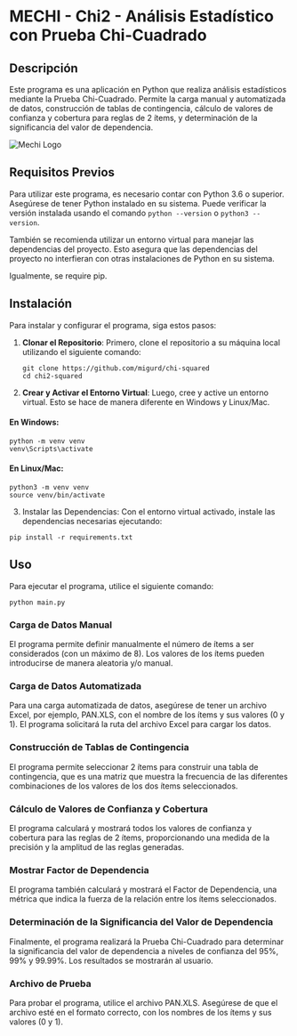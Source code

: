 # MECHI - Chi2 - Análisis Estadístico con Prueba Chi-Cuadrado

## Descripción
Este programa es una aplicación en Python que realiza análisis estadísticos mediante la Prueba Chi-Cuadrado. Permite la carga manual y automatizada de datos, construcción de tablas de contingencia, cálculo de valores de confianza y cobertura para reglas de 2 ítems, y determinación de la significancia del valor de dependencia.

![Mechi Logo](https://imgur.com/zhrC4Ar.png)

## Requisitos Previos
Para utilizar este programa, es necesario contar con Python 3.6 o superior. Asegúrese de tener Python instalado en su sistema. Puede verificar la versión instalada usando el comando `python --version` o `python3 --version`.

También se recomienda utilizar un entorno virtual para manejar las dependencias del proyecto. Esto asegura que las dependencias del proyecto no interfieran con otras instalaciones de Python en su sistema.

Igualmente, se require pip.

## Instalación
Para instalar y configurar el programa, siga estos pasos:

1. **Clonar el Repositorio**:
   Primero, clone el repositorio a su máquina local utilizando el siguiente comando:
   ```
   git clone https://github.com/migurd/chi-squared
   cd chi2-squared
   ```
2.  **Crear y Activar el Entorno Virtual**: Luego, cree y active un entorno virtual. Esto se hace de manera diferente en Windows y Linux/Mac.

#### En Windows:
```
python -m venv venv
venv\Scripts\activate
```
#### En Linux/Mac:
```
python3 -m venv venv
source venv/bin/activate
```
3. Instalar las Dependencias:
Con el entorno virtual activado, instale las dependencias necesarias ejecutando:

```
pip install -r requirements.txt
```

## Uso
Para ejecutar el programa, utilice el siguiente comando:
```
python main.py
```
### Carga de Datos Manual
El programa permite definir manualmente el número de ítems a ser considerados (con un máximo de 8). Los valores de los ítems pueden introducirse de manera aleatoria y/o manual.

### Carga de Datos Automatizada
Para una carga automatizada de datos, asegúrese de tener un archivo Excel, por ejemplo, PAN.XLS, con el nombre de los ítems y sus valores (0 y 1). El programa solicitará la ruta del archivo Excel para cargar los datos.

### Construcción de Tablas de Contingencia
El programa permite seleccionar 2 ítems para construir una tabla de contingencia, que es una matriz que muestra la frecuencia de las diferentes combinaciones de los valores de los dos ítems seleccionados.

### Cálculo de Valores de Confianza y Cobertura
El programa calculará y mostrará todos los valores de confianza y cobertura para las reglas de 2 ítems, proporcionando una medida de la precisión y la amplitud de las reglas generadas.

### Mostrar Factor de Dependencia
El programa también calculará y mostrará el Factor de Dependencia, una métrica que indica la fuerza de la relación entre los ítems seleccionados.

### Determinación de la Significancia del Valor de Dependencia
Finalmente, el programa realizará la Prueba Chi-Cuadrado para determinar la significancia del valor de dependencia a niveles de confianza del 95%, 99% y 99.99%. Los resultados se mostrarán al usuario.

### Archivo de Prueba
Para probar el programa, utilice el archivo PAN.XLS. Asegúrese de que el archivo esté en el formato correcto, con los nombres de los ítems y sus valores (0 y 1).
